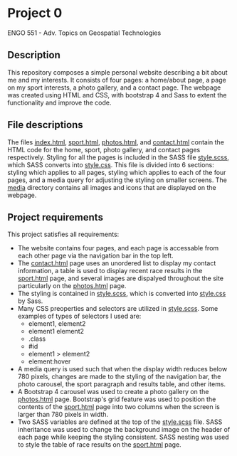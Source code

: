 # Project 0

ENGO 551 - Adv. Topics on Geospatial Technologies

## Description

This repository composes a simple personal website describing a bit about me and my interests.  It consists of four pages: a home/about page, a page on my sport interests, a photo gallery, and a contact page.  The webpage was created using HTML and CSS, with bootstrap 4 and Sass to extent the functionality and improve the code.

## File descriptions

The files [index.html](./index.html), [sport.html](./sport.html), [photos.html](./photos.html), and [contact.html](./contact.html) contain the HTML code for the home, sport, photo gallery, and contact pages respectively.  Styling for all the pages is included in the SASS file [style.scss](./style.scss), which SASS converts into [style.css](./style.css).  This file is divided into 6 sections: styling which applies to all pages, styling which applies to each of the four pages, and a media query for adjusting the styling on smaller screens.  The [media](./media) directory contains all images and icons that are displayed on the webpage.

## Project requirements

This project satisfies all requirements:
* The website contains four pages, and each page is accessable from each other page via the navigation bar in the top left.
* The [contact.html](./contact.html) page uses an unordered list to display my contact information, a table is used to display recent race results in the [sport.html](./sport.html) page, and several images are dispalyed throughout the site particularly on the [photos.html](./photos.html) page.
* The styling is contained in [style.scss](./style.scss), which is converted into [style.css](./style.css) by Sass.
* Many CSS preoperties and selectors are utilized in [style.scss](./style.scss). Some examples of types of selectors I used are:
    * element1, element2
    * element1 element2
    * .class
    * #id
    * element1 > element2
    * element:hover
* A media query is used such that when the display width reduces below 780 pixels, changes are made to the styling of the navigation bar, the photo carousel, the sport paragraph and results table, and other items.
* A Bootstrap 4 carousel was used to create a photo gallery on the [photos.html](./photos.html) page.  Bootstrap's grid feature was used to position the contents of the [sport.html](./sport.html) page into two columns when the screen is larger than 780 pixels in width.
* Two SASS variables are defined at the top of the [style.scss](./style.scss) file.  SASS inheritance was used to change the background image on the header of each page while keeping the styling consistent.  SASS nesting was used to style the table of race results on the [sport.html](./sport.html) page.